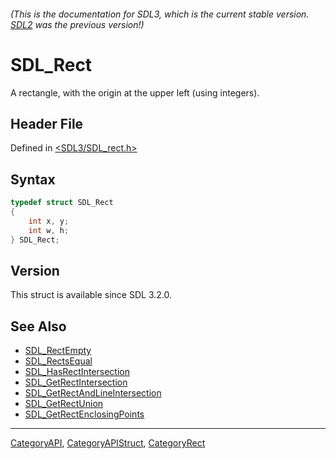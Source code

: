 ###### (This is the documentation for SDL3, which is the current stable version. [SDL2](https://wiki.libsdl.org/SDL2/) was the previous version!)
# SDL_Rect

A rectangle, with the origin at the upper left (using integers).

## Header File

Defined in [<SDL3/SDL_rect.h>](https://github.com/libsdl-org/SDL/blob/main/include/SDL3/SDL_rect.h)

## Syntax

```c
typedef struct SDL_Rect
{
    int x, y;
    int w, h;
} SDL_Rect;
```

## Version

This struct is available since SDL 3.2.0.

## See Also

- [SDL_RectEmpty](SDL_RectEmpty)
- [SDL_RectsEqual](SDL_RectsEqual)
- [SDL_HasRectIntersection](SDL_HasRectIntersection)
- [SDL_GetRectIntersection](SDL_GetRectIntersection)
- [SDL_GetRectAndLineIntersection](SDL_GetRectAndLineIntersection)
- [SDL_GetRectUnion](SDL_GetRectUnion)
- [SDL_GetRectEnclosingPoints](SDL_GetRectEnclosingPoints)

----
[CategoryAPI](CategoryAPI), [CategoryAPIStruct](CategoryAPIStruct), [CategoryRect](CategoryRect)

